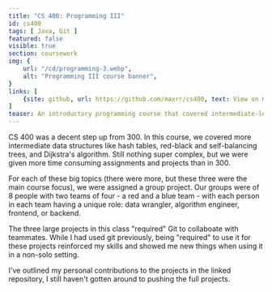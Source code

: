 ```yaml
---
title: "CS 400: Programming III"
id: cs400
tags: [ Java, Git ]
featured: false
visible: true
section: coursework
img: {
    url: "/cd/programming-3.webp",
    alt: "Programming III course banner",
}
links: [
    {site: github, url: https://github.com/maxrr/cs400, text: View on Github }
]
teaser: An introductory programming course that covered intermediate-level data structures and algorithms. Projects were completed in groups of four.
---
```


CS 400 was a decent step up from 300. In this course, we covered more intermediate data structures like hash tables, red-black and self-balancing trees, and Dijkstra's algorithm. Still nothing super complex, but we were given more time consuming assignments and projects than in 300.

For each of these big topics (there were more, but these three were the main course focus), we were assigned a group project. Our groups were of 8 people with two teams of four - a red and a blue team - with each person in each team having a unique role: data wrangler, algorithm engineer, frontend, or backend.

The three large projects in this class "required" Git to collaboate with teammates. While I had used git previously, being "required" to use it for these projects reinforced my skills and showed me new things when using it in a non-solo setting.

I've outlined my personal contributions to the projects in the linked repository, I still haven't gotten around to pushing the full projects.
